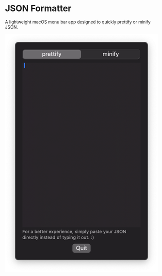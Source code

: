 # JSON Formatter

A lightweight macOS menu bar app designed to quickly prettify or minify JSON.

![](./Resources/Screenshot.png)
